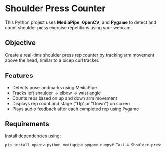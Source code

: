 # Shoulder Press Counter 

This Python project uses **MediaPipe**, **OpenCV**, and **Pygame** to detect and count shoulder press exercise repetitions using your webcam.

## Objective

Create a real-time shoulder press rep counter by tracking arm movement above the head, similar to a bicep curl tracker.

## Features

- Detects pose landmarks using MediaPipe
- Tracks left shoulder → elbow → wrist angle
- Counts reps based on up and down arm movement
- Displays rep count and stage ("Up" or "Down") on screen
- Plays audio feedback after each completed rep using Pygame

## Requirements

Install dependencies using:

```bash
pip install opencv-python mediapipe pygame numpy# Task-4-Shoulder-press-counter
